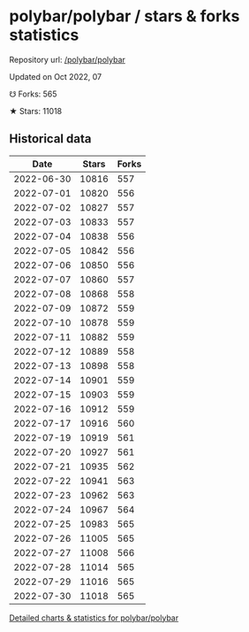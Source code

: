 # polybar/polybar / stars & forks statistics

Repository url: [/polybar/polybar](https://github.com/polybar/polybar)

Updated on Oct 2022, 07

☋ Forks: 565

★ Stars: 11018

## Historical data
| Date | Stars | Forks |
|------|-------|-------|
| 2022-06-30 | 10816 | 557 | 
| 2022-07-01 | 10820 | 556 | 
| 2022-07-02 | 10827 | 557 | 
| 2022-07-03 | 10833 | 557 | 
| 2022-07-04 | 10838 | 556 | 
| 2022-07-05 | 10842 | 556 | 
| 2022-07-06 | 10850 | 556 | 
| 2022-07-07 | 10860 | 557 | 
| 2022-07-08 | 10868 | 558 | 
| 2022-07-09 | 10872 | 559 | 
| 2022-07-10 | 10878 | 559 | 
| 2022-07-11 | 10882 | 559 | 
| 2022-07-12 | 10889 | 558 | 
| 2022-07-13 | 10898 | 558 | 
| 2022-07-14 | 10901 | 559 | 
| 2022-07-15 | 10903 | 559 | 
| 2022-07-16 | 10912 | 559 | 
| 2022-07-17 | 10916 | 560 | 
| 2022-07-19 | 10919 | 561 | 
| 2022-07-20 | 10927 | 561 | 
| 2022-07-21 | 10935 | 562 | 
| 2022-07-22 | 10941 | 563 | 
| 2022-07-23 | 10962 | 563 | 
| 2022-07-24 | 10967 | 564 | 
| 2022-07-25 | 10983 | 565 | 
| 2022-07-26 | 11005 | 565 | 
| 2022-07-27 | 11008 | 566 | 
| 2022-07-28 | 11014 | 565 | 
| 2022-07-29 | 11016 | 565 | 
| 2022-07-30 | 11018 | 565 | 


[Detailed charts & statistics for polybar/polybar](https://reviewgithub.com/rep/polybar/polybar)
